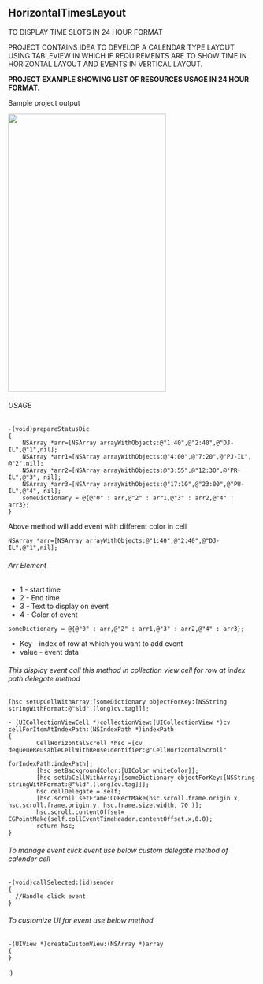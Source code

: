 ## HorizontalTimesLayout

TO DISPLAY TIME SLOTS IN 24 HOUR FORMAT

PROJECT CONTAINS IDEA TO DEVELOP A CALENDAR TYPE LAYOUT USING TABLEVIEW IN WHICH IF REQUIREMENTS ARE  TO SHOW TIME IN HORIZONTAL LAYOUT AND EVENTS IN VERTICAL LAYOUT.

**PROJECT EXAMPLE SHOWING LIST OF RESOURCES USAGE IN 24 HOUR FORMAT.**

Sample project output

<img src="https://github.com/PayalUmraliya/HorizontalTimesLayout/blob/master/pucalender.gif" width="320" height="564"/>

###### USAGE

````
-(void)prepareStatusDic
{
    NSArray *arr=[NSArray arrayWithObjects:@"1:40",@"2:40",@"DJ-IL",@"1",nil];
    NSArray *arr1=[NSArray arrayWithObjects:@"4:00",@"7:20",@"PJ-IL", @"2",nil];
    NSArray *arr2=[NSArray arrayWithObjects:@"3:55",@"12:30",@"PR-IL",@"3", nil];
    NSArray *arr3=[NSArray arrayWithObjects:@"17:10",@"23:00",@"PU-IL",@"4", nil];
    someDictionary = @{@"0" : arr,@"2" : arr1,@"3" : arr2,@"4" : arr3};
}
````
Above method will add event with different color in cell

````
NSArray *arr=[NSArray arrayWithObjects:@"1:40",@"2:40",@"DJ-IL",@"1",nil];
````
###### Arr Element
* 1 - start time
* 2 - End time
* 3 - Text to display on event
* 4 - Color of event

````
someDictionary = @{@"0" : arr,@"2" : arr1,@"3" : arr2,@"4" : arr3};
````

* Key - index of row at which you want to add event
* value - event data

###### This display event call this method in collection view cell for row at index path delegate method

````
[hsc setUpCellWithArray:[someDictionary objectForKey:[NSString stringWithFormat:@"%ld",(long)cv.tag]]];
````

````
- (UICollectionViewCell *)collectionView:(UICollectionView *)cv cellForItemAtIndexPath:(NSIndexPath *)indexPath
{
        CellHorizontalScroll *hsc =[cv dequeueReusableCellWithReuseIdentifier:@"CellHorizontalScroll"
                                                                                 forIndexPath:indexPath];
        [hsc setBackgroundColor:[UIColor whiteColor]];
        [hsc setUpCellWithArray:[someDictionary objectForKey:[NSString stringWithFormat:@"%ld",(long)cv.tag]]];
        hsc.cellDelegate = self;
        [hsc.scroll setFrame:CGRectMake(hsc.scroll.frame.origin.x, hsc.scroll.frame.origin.y, hsc.frame.size.width, 70 )];
        hsc.scroll.contentOffset= CGPointMake(self.collEventTimeHeader.contentOffset.x,0.0);
        return hsc;
}

````

###### To manage event click event use below custom delegate method of calender cell
````
-(void)callSelected:(id)sender
{
  //Handle click event
}

````

###### To customize UI for event use below method

````
-(UIView *)createCustomView:(NSArray *)array
{
}
````

:)
